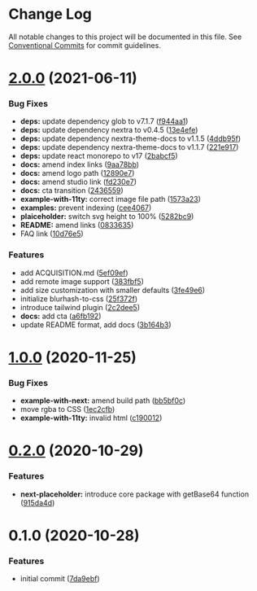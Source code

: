 # Change Log

All notable changes to this project will be documented in this file.
See [Conventional Commits](https://conventionalcommits.org) for commit guidelines.

# [2.0.0](https://github.com/joe-bell/plaiceholder/compare/v1.0.0...v2.0.0) (2021-06-11)

### Bug Fixes

- **deps:** update dependency glob to v7.1.7 ([f944aa1](https://github.com/joe-bell/plaiceholder/commit/f944aa1ba4f99813dce3bd5613d4521713b1c318))
- **deps:** update dependency nextra to v0.4.5 ([13e4efe](https://github.com/joe-bell/plaiceholder/commit/13e4efe6381ef62111f672dffeb31c3205099102))
- **deps:** update dependency nextra-theme-docs to v1.1.5 ([4ddb95f](https://github.com/joe-bell/plaiceholder/commit/4ddb95fe012c66dc7a5507937f4c423986c27256))
- **deps:** update dependency nextra-theme-docs to v1.1.7 ([221e917](https://github.com/joe-bell/plaiceholder/commit/221e917d8ac9c36f332781af3a4f266011e22dc1))
- **deps:** update react monorepo to v17 ([2babcf5](https://github.com/joe-bell/plaiceholder/commit/2babcf5725b0d4de039c3338f395143f9eef7591))
- **docs:** amend index links ([9aa78bb](https://github.com/joe-bell/plaiceholder/commit/9aa78bbf4b6a568341a46fc6491797e17a1aafa4))
- **docs:** amend logo path ([12890e7](https://github.com/joe-bell/plaiceholder/commit/12890e7f48f2561da3e6f4252f916e1565b3ad60))
- **docs:** amend studio link ([fd230e7](https://github.com/joe-bell/plaiceholder/commit/fd230e784f9e67ea9122d704a40e980f0e65ec31))
- **docs:** cta transition ([2436559](https://github.com/joe-bell/plaiceholder/commit/2436559d43deab87ea68c3b575276f9800897b10))
- **example-with-11ty:** correct image file path ([1573a23](https://github.com/joe-bell/plaiceholder/commit/1573a2389511b03538bc3d47eaafe57ce7dc4a3e))
- **examples:** prevent indexing ([cee4067](https://github.com/joe-bell/plaiceholder/commit/cee40674564d77b88b2d10287941d90cbbb0b7f0))
- **plaiceholder:** switch svg height to 100% ([5282bc9](https://github.com/joe-bell/plaiceholder/commit/5282bc9f5f3e647cf0f591e5b76d69d7b86faed7))
- **README:** amend links ([0833635](https://github.com/joe-bell/plaiceholder/commit/0833635310812f2bf0a3dfe7f1869615870b87ef))
- FAQ link ([10d76e5](https://github.com/joe-bell/plaiceholder/commit/10d76e5f2df8afd3784e170a905b6d2a8ca1265f))

### Features

- add ACQUISITION.md ([5ef09ef](https://github.com/joe-bell/plaiceholder/commit/5ef09eff3867d2547f74ed2bb071732815c60cdf))
- add remote image support ([383fbf5](https://github.com/joe-bell/plaiceholder/commit/383fbf57e8470ca1f1ccae459f34a3432de3a2a6))
- add size customization with smaller defaults ([3fe49e6](https://github.com/joe-bell/plaiceholder/commit/3fe49e6385095eec11795c93e25d0cc99ef2b619))
- initialize blurhash-to-css ([25f372f](https://github.com/joe-bell/plaiceholder/commit/25f372f1d1cdff73ba87bfc6d798cb811d4f4aa2))
- introduce tailwind plugin ([2c2dee5](https://github.com/joe-bell/plaiceholder/commit/2c2dee512fbac77ce935ef4c5cffa3194f94387d))
- **docs:** add cta ([a6fb192](https://github.com/joe-bell/plaiceholder/commit/a6fb19277fefda9a8a848b4ae54f39e91dbc5eaa))
- update README format, add docs ([3b164b3](https://github.com/joe-bell/plaiceholder/commit/3b164b3180139e93f0458abaa1d239b4c3e89b0e))

# [1.0.0](https://github.com/joe-bell/next-placeholder/compare/v0.2.0...v1.0.0) (2020-11-25)

### Bug Fixes

- **example-with-next:** amend build path ([bb5bf0c](https://github.com/joe-bell/next-placeholder/commit/bb5bf0ca7a702cab1637b7e8f930d3d5c38368fd))
- move rgba to CSS ([1ec2cfb](https://github.com/joe-bell/next-placeholder/commit/1ec2cfbe6e47b78d78ecb323db52819a1fba3574))
- **example-with-11ty:** invalid html ([c190012](https://github.com/joe-bell/next-placeholder/commit/c190012bf4f6d9dd4a3d6fdc3b7b06e75b1085eb))

# [0.2.0](https://github.com/joe-bell/next-blurhash/compare/v0.1.0...v0.2.0) (2020-10-29)

### Features

- **next-placeholder:** introduce core package with getBase64 function ([915da4d](https://github.com/joe-bell/next-blurhash/commit/915da4dab685f4805c5bbab4336a33eb5f10c3aa))

# 0.1.0 (2020-10-28)

### Features

- initial commit ([7da9ebf](https://github.com/joe-bell/next-blurhash/commit/7da9ebf1e60fe65a36c8615b6d4ae89be863149b))
